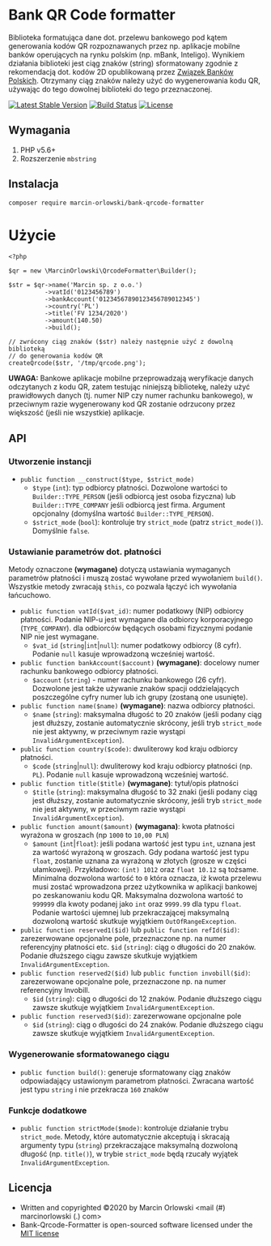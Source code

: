 # Bank QR Code formatter #

 Biblioteka formatująca dane dot. przelewu bankowego pod kątem generowania 
 kodów QR rozpoznawanych przez np. aplikacje mobilne banków operujących na rynku
 polskim (np. mBank, Inteligo). Wynikiem działania biblioteki jest ciąg znaków
 (string) sformatowany zgodnie z rekomendacją dot. kodów 2D opublikowaną przez
 [Związek Banków Polskich](https://zbp.pl/public/repozytorium/dla_bankow/rady_i_komitety/bankowosc_elektroczniczna/rada_bankowosc_elektr/zadania/2013.12.03_-_Rekomendacja_-_Standard_2D.pdf
). Otrzymany ciąg znaków należy użyć do wygenerowania kodu QR, używając 
 do tego dowolnej biblioteki do tego przeznaczonej.

 [![Latest Stable Version](https://poser.pugx.org/marcin-orlowski/bank-qrcode-formatter/v/stable)](https://packagist.org/packages/marcin-orlowski/bank-qrcode-formatter)
 [![Build Status](https://travis-ci.org/MarcinOrlowski/bank-qrcode-formatter.svg?branch=master)](https://travis-ci.org/MarcinOrlowski/bank-qrcode-formatter)
 [![License](https://poser.pugx.org/marcin-orlowski/bank-qrcode-formatter/license)](https://packagist.org/packages/marcin-orlowski/bank-qrcode-formatter)


## Wymagania ##

 1. PHP v5.6+
 1. Rozszerzenie `mbstring`
 
## Instalacja ##

```bash
composer require marcin-orlowski/bank-qrcode-formatter
```

# Użycie #

```
<?php

$qr = new \MarcinOrlowski\QrcodeFormatter\Builder();

$str = $qr->name('Marcin sp. z o.o.')
          ->vatId('0123456789')
          ->bankAccount('01234567890123456789012345')
          ->country('PL')
          ->title('FV 1234/2020')
          ->amount(140.50)
          ->build();

// zwrócony ciąg znaków ($str) należy następnie użyć z dowolną biblioteką
// do generowania kodów QR
createQrcode($str, '/tmp/qrcode.png');
```

 **UWAGA:** Bankowe aplikacje mobilne przeprowadzają weryfikacje danych
 odczytanych z kodu QR, zatem testując niniejszą bibliotekę, należy użyć
 prawidłowych danych (tj. numer NIP czy numer rachunku bankowego), w
 przeciwnym razie wygenerowany kod QR zostanie odrzucony przez
 większość (jeśli nie wszystkie) aplikacje.
 
## API ##

 ### Utworzenie instancji ###

 * `public function __construct($type, $strict_mode)`
    * `$type` (`int`): typ odbiorcy płatności. Dozwolone wartości to `Builder::TYPE_PERSON` (jeśli odbiorcą jest osoba fizyczna) 
    lub `Builder::TYPE_COMPANY` jeśli odbiorcą jest firma. Argument opcjonalny (domyślna wartość `Builder::TYPE_PERSON`).
    * `$strict_mode` (`bool`): kontroluje try `strict_mode` (patrz `strict_mode()`). Domyślnie `false`.

 ### Ustawianie parametrów dot. płatności ###
 
 Metody oznaczone **(wymagane)** dotyczą ustawiania wymaganych parametrów płatności i muszą zostać wywołane przed wywołaniem
 `build()`. Wszystkie metody zwracają `$this`, co pozwala łączyć ich wywołania łańcuchowo.
 
 * `public function vatId($vat_id)`: numer podatkowy (NIP) odbiorcy płatności. Podanie NIP-u jest wymagane dla odbiorcy
    korporacyjnego (`TYPE_COMPANY`). dla odbiorców będących osobami fizycznymi podanie NIP nie jest wymagane.
    - `$vat_id` (`string`|`int`|`null`): numer podatkowy odbiorcy (8 cyfr). Podanie `null` kasuje wprowadzoną wcześniej wartość.
 * `public function bankAccount($account)` **(wymagane)**: docelowy numer rachunku bankowego odbiorcy płatności.
    - `$account` (`string`) - numer rachunku bankowego (26 cyfr). Dozwolone jest także używanie znaków spacji oddzielających
    poszczególne cyfry numer lub ich grupy (zostaną one usunięte).
 * `public function name($name)` **(wymagane)**: nazwa odbiorcy płatności.
    - `$name` (`string`): maksymalna długość to 20 znaków (jeśli podany ciąg jest dłuższy, zostanie automatycznie skrócony, jeśli
    tryb `strict_mode` nie jest aktywny, w przeciwnym razie wystąpi `InvalidArgumentException`).
 * `public function country($code)`: dwuliterowy kod kraju odbiorcy płatności.
    - `$code` (`string`|`null`): dwuliterowy kod kraju odbiorcy płatności (np. `PL`). Podanie `null` kasuje wprowadzoną wcześniej wartość.
 * `public function title($title)` **(wymagane)**: tytuł/opis płatności
    - `$title` (`string`): maksymalna długość to 32 znaki (jeśli podany ciąg jest dłuższy, zostanie automatycznie skrócony, jeśli
    tryb `strict_mode` nie jest aktywny, w przeciwnym razie wystąpi `InvalidArgumentException`).
 * `public function amount($amount)` **(wymagana)**: kwota płatności wyrażona w groszach (np `1000` to `10,00 PLN`)
    - `$amount` (`int`|`float`): jeśli podana wartość jest typu `int`, uznana jest za wartość wyrażoną w groszach. Gdy podana wartość
    jest typu `float`, zostanie uznana za wyrażoną w złotych (grosze w części ułamkowej). Przykładowo: `(int) 1012` oraz `float 10.12`
    są tożsame. Minimalna dozwolona wartość to `0` która oznacza, iż kwota przelewu musi zostać wprowadzona przez użytkownika 
    w aplikacji bankowej po zeskanowaniu kodu QR. Maksymalna dozwolona wartość to `999999` dla kwoty podanej jako `int` oraz
    `9999.99` dla typu `float`. Podanie wartości ujemnej lub przekraczającej maksymalną dozwoloną wartość skutkuje wyjątkiem
    `OutOfRangeException`.
 * `public function reserved1($id)` lub `public function refId($id)`: zarezerwowane opcjonalne pole, przeznaczone np. na numer referencyjny
    płatności etc.
    `$id` (`string`): ciąg o długości do 20 znaków. Podanie dłuższego ciągu zawsze skutkuje wyjątkiem `InvalidArgumentException`.   
 * `public function reserved2($id)` lub `public function invobill($id)`: zarezerwowane opcjonalne pole, przeznaczone np. na numer 
    referencyjny Invobill.
    - `$id` (`string`): ciąg o długości do 12 znaków. Podanie dłuższego ciągu zawsze skutkuje wyjątkiem `InvalidArgumentException`.
 * `public function reserved3($id)`: zarezerwowane opcjonalne pole 
    - `$id` (`string`): ciąg o długości do 24 znaków. Podanie dłuższego ciągu zawsze skutkuje wyjątkiem `InvalidArgumentException`.

 ### Wygenerowanie sformatowanego ciągu ###

 * `public function build()`: generuje sformatowany ciąg znaków odpowiadający ustawionym parametrom płatności. Zwracana
    wartość jest typu `string` i nie przekracza `160` znaków
    
 ### Funkcje dodatkowe ###
 
 * `public function strictMode($mode)`: kontroluje działanie trybu `strict_mode`. Metody, które automatycznie akceptują
   i skracają argumenty typu (`string`) przekraczające maksymalną dozwoloną długość (np. `title()`), w trybie `strict_mode`
   będą rzucały wyjątek `InvalidArgumentException`.

## Licencja ##

 * Written and copyrighted &copy;2020 by Marcin Orlowski <mail (#) marcinorlowski (.) com>
 * Bank-Qrcode-Formatter is open-sourced software licensed under the [MIT license](http://opensource.org/licenses/MIT)
